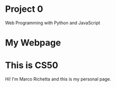 # Project 0

Web Programming with Python and JavaScript

# My Webpage

This is CS50
===

Hi! I'm Marco Richetta and this is my personal page.